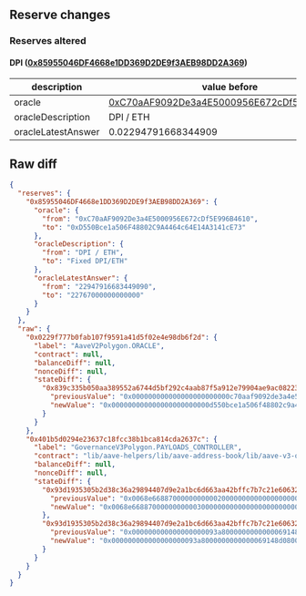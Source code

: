 ## Reserve changes

### Reserves altered

#### DPI ([0x85955046DF4668e1DD369D2DE9f3AEB98DD2A369](https://polygonscan.com/address/0x85955046DF4668e1DD369D2DE9f3AEB98DD2A369))

| description | value before | value after |
| --- | --- | --- |
| oracle | [0xC70aAF9092De3a4E5000956E672cDf5E996B4610](https://polygonscan.com/address/0xC70aAF9092De3a4E5000956E672cDf5E996B4610) | [0xD550Bce1a506F48802C9A4464c64E14A3141cE73](https://polygonscan.com/address/0xD550Bce1a506F48802C9A4464c64E14A3141cE73) |
| oracleDescription | DPI / ETH | Fixed DPI/ETH |
| oracleLatestAnswer | 0.02294791668344909 | 0.022767 |


## Raw diff

```json
{
  "reserves": {
    "0x85955046DF4668e1DD369D2DE9f3AEB98DD2A369": {
      "oracle": {
        "from": "0xC70aAF9092De3a4E5000956E672cDf5E996B4610",
        "to": "0xD550Bce1a506F48802C9A4464c64E14A3141cE73"
      },
      "oracleDescription": {
        "from": "DPI / ETH",
        "to": "Fixed DPI/ETH"
      },
      "oracleLatestAnswer": {
        "from": "22947916683449090",
        "to": "22767000000000000"
      }
    }
  },
  "raw": {
    "0x0229f777b0fab107f9591a41d5f02e4e98db6f2d": {
      "label": "AaveV2Polygon.ORACLE",
      "contract": null,
      "balanceDiff": null,
      "nonceDiff": null,
      "stateDiff": {
        "0x839c335b050aa389552a6744d5bf292c4aab87f5a912e79904ae9ac082238c07": {
          "previousValue": "0x000000000000000000000000c70aaf9092de3a4e5000956e672cdf5e996b4610",
          "newValue": "0x000000000000000000000000d550bce1a506f48802c9a4464c64e14a3141ce73"
        }
      }
    },
    "0x401b5d0294e23637c18fcc38b1bca814cda2637c": {
      "label": "GovernanceV3Polygon.PAYLOADS_CONTROLLER",
      "contract": "lib/aave-helpers/lib/aave-address-book/lib/aave-v3-origin/lib/solidity-utils/lib/openzeppelin-contracts-upgradeable/lib/openzeppelin-contracts/contracts/proxy/transparent/TransparentUpgradeableProxy.sol:TransparentUpgradeableProxy",
      "balanceDiff": null,
      "nonceDiff": null,
      "stateDiff": {
        "0x93d1935305b2d38c36a29894407d9e2a1bc6d663aa42bffc7b7c21e606326569": {
          "previousValue": "0x0068e66887000000000002000000000000000000000000000000000000000000",
          "newValue": "0x0068e66887000000000003000000000000000000000000000000000000000000"
        },
        "0x93d1935305b2d38c36a29894407d9e2a1bc6d663aa42bffc7b7c21e60632656a": {
          "previousValue": "0x000000000000000000093a8000000000000069148d0800000000000000000000",
          "newValue": "0x000000000000000000093a8000000000000069148d0800000000000068e66888"
        }
      }
    }
  }
}
```